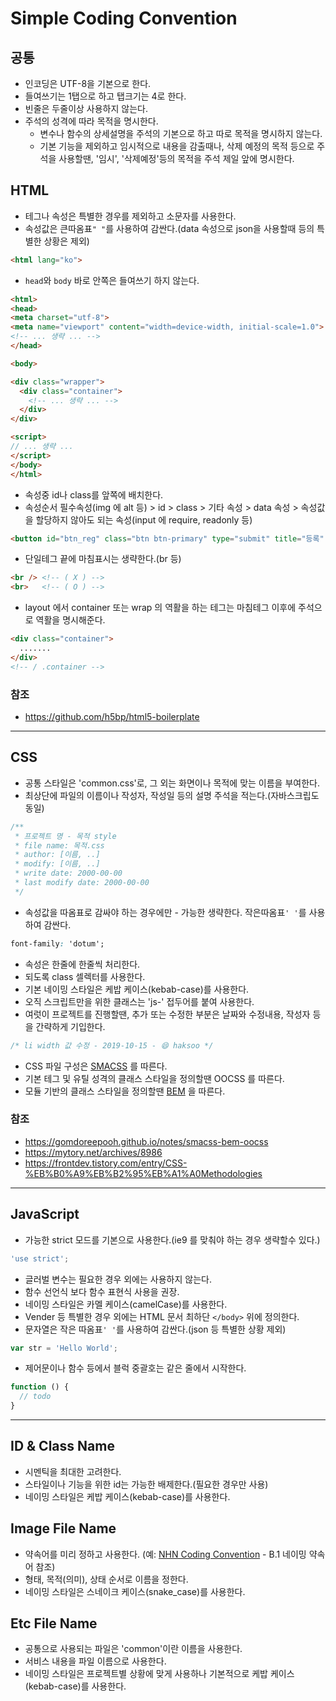 # Simple Coding Convention

## 공통

- 인코딩은 UTF-8을 기본으로 한다.
- 들여쓰기는 1탭으로 하고 탭크기는 4로 한다.
- 빈줄은 두줄이상 사용하지 않는다.
- 주석의 성격에 따라 목적을 명시한다.
  - 변수나 함수의 상세설명을 주석의 기본으로 하고 따로 목적을 명시하지 않는다.
  - 기본 기능을 제외하고 임시적으로 내용을 감출때나, 삭제 예정의 목적 등으로 주석을 사용할땐, '임시', '삭제예정'등의 목적을 주석 제일 앞에 명시한다.

## HTML

- 테그나 속성은 특별한 경우를 제외하고 소문자를 사용한다.
- 속성값은 큰따옴표`" "`를 사용하여 감싼다.(data 속성으로 json을 사용할때 등의 특별한 상황은 제외)

```html
<html lang="ko">
```

- `head`와 `body` 바로 안쪽은 들여쓰기 하지 않는다.

```html
<html>
<head>
<meta charset="utf-8">
<meta name="viewport" content="width=device-width, initial-scale=1.0">
<!-- ... 생략 ... -->
</head>

<body>

<div class="wrapper">
  <div class="container">
    <!-- ... 생략 ... -->
  </div>
</div>

<script>
// ... 생략 ...
</script>
</body>
</html>
```

- 속성중 id나 class를 앞쪽에 배치한다.
- 속성순서 필수속성(img 에 alt 등) > id > class > 기타 속성 > data 속성 > 속성값을 할당하지 않아도 되는 속성(input 에 require, readonly 등)

```html
<button id="btn_reg" class="btn btn-primary" type="submit" title="등록" data-toggle="tooltip" disabled>등록</button>
```

- 단일테그 끝에 마침표시는 생략한다.(br 등)

```html
<br /> <!-- ( X ) -->
<br>   <!-- ( O ) -->
```

- layout 에서 container 또는 wrap 의 역활을 하는 테그는 마침테그 이후에 주석으로 역활을 명시해준다.

```html
<div class="container">
  .......
</div>
<!-- / .container -->
```

### 참조

- https://github.com/h5bp/html5-boilerplate

---

## CSS

- 공통 스타일은 'common.css'로, 그 외는 화면이나 목적에 맞는 이름을 부여한다.
- 최상단에 파일의 이름이나 작성자, 작성일 등의 설명 주석을 적는다.(자바스크립도 동일)

```css
/**
 * 프로젝트 명 - 목적 style
 * file name: 목적.css
 * author: [이름, ..]
 * modify: [이름, ..]
 * write date: 2000-00-00
 * last modify date: 2000-00-00
 */
```

- 속성값을 따옴표로 감싸야 하는 경우에만 - 가능한 생략한다. 작은따옴표`' '`를 사용하여 감싼다.

```css
font-family: 'dotum';
```

- 속성은 한줄에 한줄씩 처리한다.
- 되도록 class 셀렉터를 사용한다.
- 기본 네이밍 스타일은 케밥 케이스(kebab-case)를 사용한다.
- 오직 스크립트만을 위한 클래스는 'js-' 접두어를 붙여 사용한다.
- 여럿이 프로젝트를 진행할땐, 추가 또는 수정한 부분은 날짜와 수정내용, 작성자 등을 간략하게 기입한다.

```css
/* li width 값 수정 - 2019-10-15 - 😄 haksoo */
```

- CSS 파일 구성은 [SMACSS](http://smacss.com/) 를 따른다.
- 기본 테그 및 유틸 성격의 클래스 스타일을 정의할땐 OOCSS 를 따른다.
- 모듈 기반의 클래스 스타일을 정의할땐 [BEM](http://getbem.com/) 을 따른다.

### 참조

- https://gomdoreepooh.github.io/notes/smacss-bem-oocss
- https://mytory.net/archives/8986
- https://frontdev.tistory.com/entry/CSS-%EB%B0%A9%EB%B2%95%EB%A1%A0Methodologies

---

## JavaScript

- 가능한 strict 모드를 기본으로 사용한다.(ie9 를 맞춰야 하는 경우 생략할수 있다.)

```javascript
'use strict';
```

- 글러벌 변수는 필요한 경우 외에는 사용하지 않는다.
- 함수 선언식 보다 함수 표현식 사용을 권장.
- 네이밍 스타일은 카멜 케이스(camelCase)를 사용한다.
- Vender 등 특별한 경우 외에는 HTML 문서 최하단 `</body>` 위에 정의한다.
- 문자열은 작은 따옴표`' '`를 사용하여 감싼다.(json 등 특별한 상황 제외)

```javascript
var str = 'Hello World';
```

- 제어문이나 함수 등에서 블럭 중괄호는 같은 줄에서 시작한다.

```javascript
function () {
  // todo
}
```

---

## ID & Class Name

- 시멘틱을 최대한 고려한다.
- 스타일이나 기능을 위한 id는 가능한 배제한다.(필요한 경우만 사용)
- 네이밍 스타일은 케밥 케이스(kebab-case)를 사용한다.

## Image File Name

- 약속어를 미리 정하고 사용한다. (예: [NHN Coding Convention](http://nuli.navercorp.com/sharing/fe/coding) - B.1 네이밍 약속어 참조)
- 형태, 목적(의미), 상태 순서로 이름을 정한다.
- 네이밍 스타일은 스네이크 케이스(snake_case)를 사용한다.

## Etc File Name

- 공통으로 사용되는 파일은 'common'이란 이름을 사용한다.
- 서비스 내용을 파일 이름으로 사용한다.
- 네이밍 스타일은 프로젝트별 상황에 맞게 사용하나 기본적으로 케밥 케이스(kebab-case)를 사용한다.
